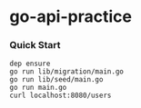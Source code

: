 # go-api-practice

### Quick Start
```
dep ensure
go run lib/migration/main.go
go run lib/seed/main.go
go run main.go
curl localhost:8080/users
```
